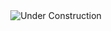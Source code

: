 <div align="center">
  <img src="http://textfiles.com/underconstruction/ththe_gym_junkies_chalkbinunder-construction.gif" style="max-width: 100%;" alt="Under Construction" />
</div>
